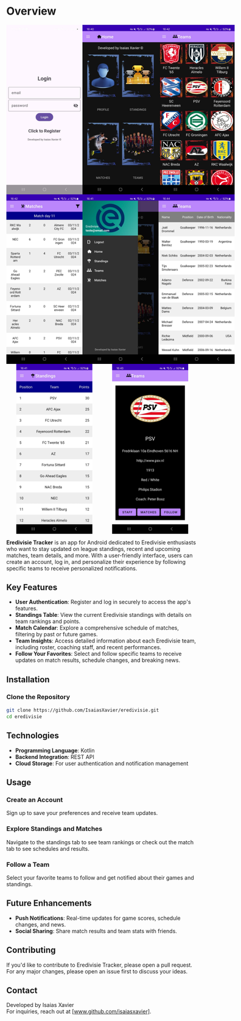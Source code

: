 # Overview

<div style="display: flex; justify-content: space-around;">
  <img src="images/Login.jpg" alt="Login" width="200">
  <img src="images/Home.jpg" alt="Home" width="200">
  <img src="images/Teams.jpg" alt="Teams" width="200">
</div>

<div style="display: flex; justify-content: space-around;">
  <img src="images/Matches.jpg" alt="Matches" width="200">
  <img src="images/Sidebar_menu.jpg" alt="Sidebar Menu" width="200">
  <img src="images/Staff.jpg" alt="Staff" width="200">
</div>

<div style="display: flex; justify-content: space-around;">
  <img src="images/Standings.jpg" alt="Standings" width="200">
  <img src="images/Team_detail.jpg" alt="Team Detail" width="200">
</div>

**Eredivisie Tracker** is an app for Android dedicated to Eredivisie enthusiasts who want to stay updated on league 
standings, recent and upcoming matches, team details, and more. With a user-friendly interface, users can create an account, log in, and personalize their experience by following specific teams to receive personalized notifications.

## Key Features

- **User Authentication**: Register and log in securely to access the app's features.
- **Standings Table**: View the current Eredivisie standings with details on team rankings and points.
- **Match Calendar**: Explore a comprehensive schedule of matches, filtering by past or future games.
- **Team Insights**: Access detailed information about each Eredivisie team, including roster, coaching staff, and recent performances.
- **Follow Your Favorites**: Select and follow specific teams to receive updates on match results, schedule changes, and breaking news.

## Installation

### Clone the Repository

```bash
git clone https://github.com/IsaiasXavier/eredivisie.git
cd eredivisie
````

## Technologies

- **Programming Language**: Kotlin
- **Backend Integration**: REST API
- **Cloud Storage**: For user authentication and notification management

## Usage

### Create an Account
Sign up to save your preferences and receive team updates.

### Explore Standings and Matches
Navigate to the standings tab to see team rankings or check out the match tab to see schedules and results.

### Follow a Team
Select your favorite teams to follow and get notified about their games and standings.

## Future Enhancements

- **Push Notifications**: Real-time updates for game scores, schedule changes, and news.
- **Social Sharing**: Share match results and team stats with friends.

## Contributing

If you'd like to contribute to Eredivisie Tracker, please open a pull request. For any major changes, please open an issue first to discuss your ideas.

## Contact

Developed by Isaias Xavier  
For inquiries, reach out at [www.github.com/isaiasxavier].

